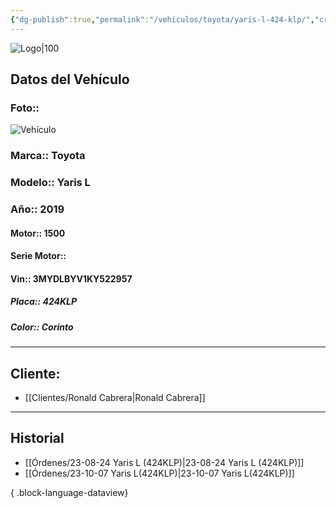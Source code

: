 ```yaml
---
{"dg-publish":true,"permalink":"/vehiculos/toyota/yaris-l-424-klp/","created":"","updated":""}
---
```


![Logo|100](http://drive.google.com/uc?export=view&id=137fl3TIZ0-PU8b-Pt0bsjclwHub_u78G)

## Datos del Vehículo 
### Foto:: 
![Vehículo](http://drive.google.com/uc?export=view&id=1FhfRYLnqnc7EVgi1H623Drc1QQkZZLmq)

### Marca:: Toyota
### Modelo:: Yaris L
### Año:: 2019
#### Motor:: 1500
#### Serie Motor:: 
#### Vin:: 3MYDLBYV1KY522957
##### Placa:: 424KLP
##### Color:: Corinto
---

## Cliente:

- [[Clientes/Ronald Cabrera\|Ronald Cabrera]]


---

## Historial

- [[Órdenes/23-08-24 Yaris L (424KLP)\|23-08-24 Yaris L (424KLP)]]
- [[Órdenes/23-10-07 Yaris L(424KLP)\|23-10-07 Yaris L(424KLP)]]

{ .block-language-dataview} 